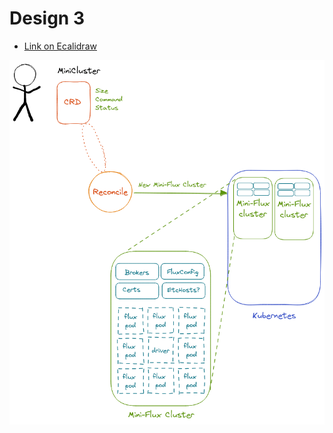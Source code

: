 # Design 3

- [Link on Ecalidraw](https://excalidraw.com/#json=3p1bpgBFeNWpqUJjrxDmi,wZPk1I0FHI4POAAJfIdNBg)

![design-three-team.png](design-three-team.png)